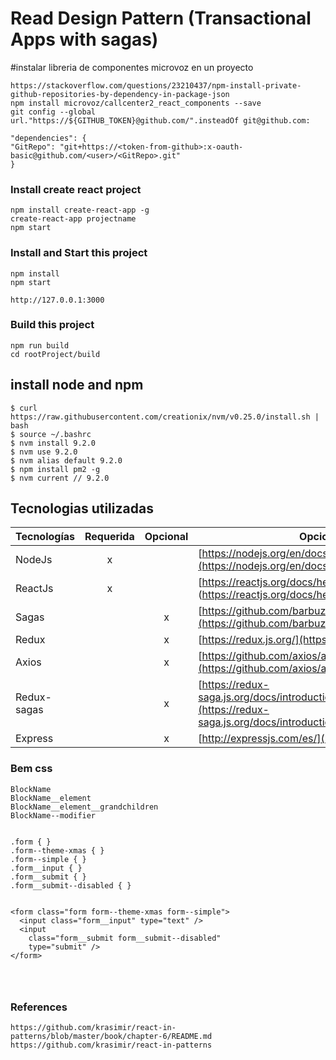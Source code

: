 # Read Design Pattern (Transactional Apps with sagas)




#instalar libreria de componentes microvoz en un proyecto

```
https://stackoverflow.com/questions/23210437/npm-install-private-github-repositories-by-dependency-in-package-json
npm install microvoz/callcenter2_react_components --save
git config --global url."https://${GITHUB_TOKEN}@github.com/".insteadOf git@github.com:

"dependencies": {
"GitRepo": "git+https://<token-from-github>:x-oauth-basic@github.com/<user>/<GitRepo>.git"
}

```



### Install create react project
```
npm install create-react-app -g
create-react-app projectname
npm start
```

### Install and Start this project
```
npm install
npm start

http://127.0.0.1:3000
```


### Build this project
```
npm run build
cd rootProject/build
```




## install node and npm
```
$ curl https://raw.githubusercontent.com/creationix/nvm/v0.25.0/install.sh | bash
$ source ~/.bashrc
$ nvm install 9.2.0
$ nvm use 9.2.0
$ nvm alias default 9.2.0
$ npm install pm2 -g
$ nvm current // 9.2.0
```
## Tecnologias utilizadas

| Tecnologías   | Requerida     | Opcional  	| Opcional |
| ------------- |:-------------:|:-----------:|-----------|
| NodeJs        | 	    x       |  	        	|      [https://nodejs.org/en/docs/guides/](https://nodejs.org/en/docs/guides/). |
| ReactJs       | 	    x 	    |  	        	|      [https://reactjs.org/docs/hello-world.html] (https://reactjs.org/docs/hello-world.html) |
| Sagas         |  		          |     	x   	|      [https://github.com/barbuza/react-saga](https://github.com/barbuza/react-saga) |
| Redux         |  		          |     	x   	|      [https://redux.js.org/](https://redux.js.org/) |
| Axios         |  		          |     	x   	|      [https://github.com/axios/axios](https://github.com/axios/axios) |
| Redux-sagas   |  		          |    	  x   	|      [https://redux-saga.js.org/docs/introduction/BeginnerTutorial.html](https://redux-saga.js.org/docs/introduction/BeginnerTutorial.html) |
| Express       |  		          |     	x   	|      [http://expressjs.com/es/](http://expressjs.com/es/)

### Bem css


```
BlockName
BlockName__element
BlockName__element__grandchildren
BlockName--modifier


.form { }
.form--theme-xmas { }
.form--simple { }
.form__input { }
.form__submit { }
.form__submit--disabled { }


<form class="form form--theme-xmas form--simple">
  <input class="form__input" type="text" />
  <input
    class="form__submit form__submit--disabled"
    type="submit" />
</form>




```




### References

```
https://github.com/krasimir/react-in-patterns/blob/master/book/chapter-6/README.md
https://github.com/krasimir/react-in-patterns


```
